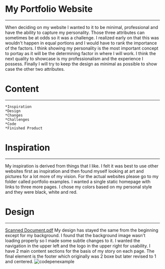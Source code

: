 # My Portfolio Website
------------------------
When deciding on my website I wanted to it to be minimal, professional and have the ability to capture my personality. Those three attributes can sometimes be at odds so it was a challenge. I realized early on that this was wouldn't happen in equal portions and I would have to rank the importance of the factors. I think showing my personality is the most important concept to portay as it will be the determining factor in where I will work. I think the next quality to showcase is my professionalism and the experience I possess. Finally I will try to keep the design as minimal as possible to show case the other two attributes. 

# Content
----------------------------------------
    *Inspiration
    *Design
    *Changes
    *Challenges
    *Code
    *Finished Product
    
# Inspiration
----------------------------------
My inspiration is derived from things that I like. I felt it was best to use other websites first as inspiration and then found myself looking at art and pictures for a lot more of my vision. For the actual websites please go to my folder called portfolio examples. I wanted a single static homepage with links to three more pages. I chose my colors based on my personal style and they were black, white and red. 

# Design
------------------------------------------
[Scanned Document.pdf](https://github.com/david-forer/portfolio/files/1291002/Scanned.Document.pdf) My design has stayed the same from the beginning except for my background. I found that the background image wasn't loading properly so I made some subtle changes to it. I wanted the navigation in the upper left and the logo in the upper right for usability. I have 2 main content sections for the basis of my story on each page. The final element is the footer which originally was 2 boxe but later revised to 1 and centered.
![codepenexample](https://user-images.githubusercontent.com/29668345/30254114-e3f150e2-96d6-11e7-8929-689fac6533d6.png)
